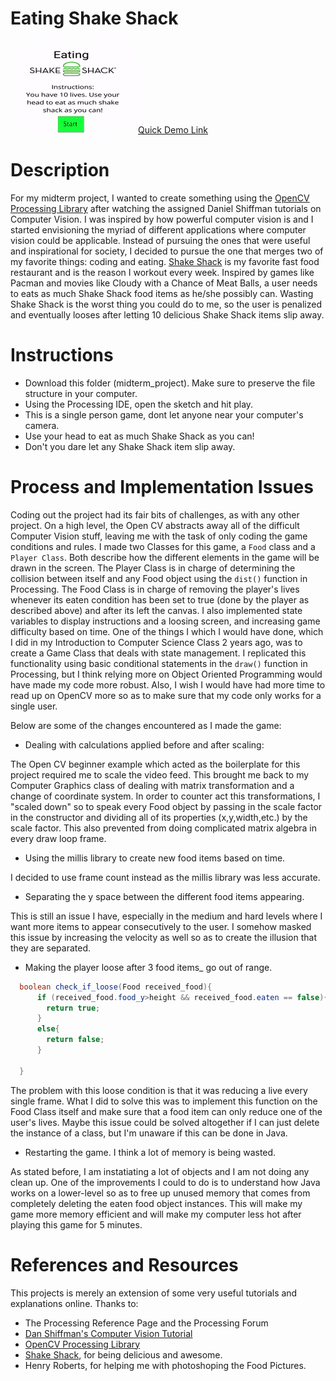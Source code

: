 # Eating Shake Shack 

<img src="eating.gif">
<a href="https://www.youtube.com/embed/CggBhwkwQXs"> Quick Demo Link</a>

# Description 
For my midterm project, I wanted to create something using the <a href="https://github.com/atduskgreg/opencv-processing">OpenCV Processing Library</a> after watching the assigned Daniel Shiffman tutorials on Computer Vision. I was inspired by how powerful computer vision is and I started envisioning the myriad of different applications where computer vision could be applicable. Instead of pursuing the ones that were useful and inspirational for society, I decided to pursue the one that merges two of my favorite things: coding and eating. <a href="https://www.shakeshack.com/">Shake Shack</a> is my favorite fast food restaurant and is the reason I workout every week. Inspired by games like Pacman and movies like Cloudy with a Chance of Meat Balls, a user needs to eats as much Shake Shack food items as he/she possibly can. Wasting Shake Shack is the worst thing you could do to me, so the user is penalized and eventually looses after letting 10 delicious Shake Shack items slip away. 

# Instructions 

- Download this folder (midterm_project). Make sure to preserve the file structure in your computer. 
- Using the Processing IDE, open the sketch and hit play. 
- This is a single person game, dont let anyone near your computer's camera. 
- Use your head to eat as much Shake Shack as you can!
- Don't you dare let any Shake Shack item slip away.


# Process and Implementation Issues
Coding out the project had its fair bits of challenges, as with any other project. On a high level, the Open CV abstracts away all of the difficult Computer Vision stuff, leaving me with the task of only coding the game conditions and rules. I made two Classes for this game, a ```Food``` class and a ```Player Class```. Both describe how the different elements in the game will be drawn in the screen. The Player Class is in charge of determining the collision between itself and any Food object using the ```dist()``` function in Processing. The Food Class is in charge of removing the player's lives whenever its eaten condition has been set to true (done by the player as described above) and after its left the canvas. I also implemented state variables to display instructions and a loosing screen, and increasing game difficulty based on time. One of the things I which I would have done, which I did in my Introduction to Computer Science Class 2 years ago, was to create a Game Class that deals with state management. I replicated this functionality using basic conditional statements in the ```draw()``` function in Processing, but I think relying more on Object Oriented Programming would have made my code more robust. Also, I wish I would have had more time to read up on OpenCV more so as to make sure that my code only works for a single user. 

 Below are some of the changes encountered as I made the game:

- Dealing with calculations applied before and after scaling:
    
The Open CV beginner example which acted as the boilerplate for this project required me to scale the video feed. This brought me back to my Computer Graphics class of dealing with matrix transformation and a change of coordinate system. In order to counter act this transformations, I "scaled down" so to speak every Food object by  passing in the scale factor in the constructor and dividing all of its properties (x,y,width,etc.) by the scale factor. This also prevented from doing complicated matrix algebra in every draw loop frame. 
    
- Using the millis library to create new food items based on time. 
     
I decided to use frame count instead as the millis library was less accurate.     
   
- Separating the y space between the different food items appearing. 
      
This is still an issue I have, especially in the medium and hard levels where I want more items to appear consecutively to the user. I somehow masked this issue by increasing the velocity as well so as to create the illusion that they are separated. 

- Making the  player loose after 3 food items_ go out of range.
    

```java
  boolean check_if_loose(Food received_food){
      if (received_food.food_y>height && received_food.eaten == false){
        return true;  
      }
      else{
        return false;
      }
  
  }
```
The problem with this loose condition is that it was reducing a live every single frame. What I did to solve this was to implement this function on the Food Class itself and make sure that a food item can only reduce one of the user's lives. Maybe this issue could be solved altogether if I can just delete the instance of a class, but I'm unaware if this can be done in Java. 

- Restarting the game. I think a lot of memory is being wasted. 
      
As stated before, I am instatiating a lot of objects and I am not doing any clean up. One of the improvements I could to do is to understand how Java works on a lower-level so as to free up unused memory that comes from completely deleting the eaten food object instances. This will make my game more memory efficient and will make my computer less hot after playing this game for 5 minutes. 

# References and Resources
This projects is merely an extension of some very useful tutorials and explanations online. Thanks to:
- The Processing Reference Page and the Processing Forum
- <a href="https://www.youtube.com/playlist?list=PLRqwX-V7Uu6aG2RJHErXKSWFDXU4qo_ro">Dan Shiffman's Computer Vision Tutorial</a>
- <a href="https://github.com/atduskgreg/opencv-processing">OpenCV Processing Library</a>
- <a href="https://www.shakeshack.com/">Shake Shack</a>, for being delicious and awesome.
- Henry Roberts, for helping me with photoshoping the Food Pictures.
